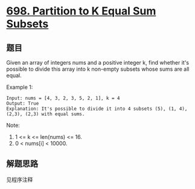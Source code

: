 # [698. Partition to K Equal Sum Subsets](https://leetcode-cn.com/problems/partition-to-k-equal-sum-subsets/)

## 题目

Given an array of integers nums and a positive integer k, find whether it's possible to divide this array into k non-empty subsets whose sums are all equal.

Example 1:

```text
Input: nums = [4, 3, 2, 3, 5, 2, 1], k = 4
Output: True
Explanation: It's possible to divide it into 4 subsets (5), (1, 4), (2,3), (2,3) with equal sums.
```

Note:

1. 1 <= k <= len(nums) <= 16.
1. 0 < nums[i] < 10000.

## 解题思路

见程序注释
